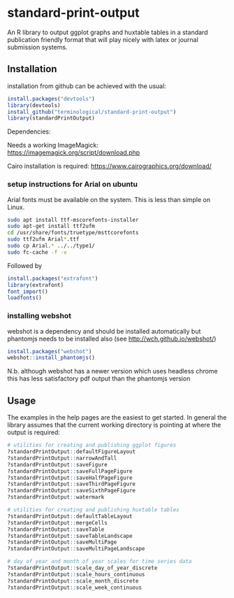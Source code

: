 # standard-print-output
An R library to output ggplot graphs and huxtable tables in a standard publication friendly format that will play nicely with latex or journal submission systems.

## Installation

installation from github can be achieved with the usual:

```R
install.packages("devtools")
library(devtools)
install_github("terminological/standard-print-output")
library(standardPrintOutput)
```

Dependencies:

Needs a working ImageMagick:
https://imagemagick.org/script/download.php

Cairo installation is required:
https://www.cairographics.org/download/

### setup instructions for Arial on ubuntu

Arial fonts must be available on the system. This is less than simple on Linux.

```bash
sudo apt install ttf-mscorefonts-installer
sudo apt-get install ttf2ufm
cd /usr/share/fonts/truetype/msttcorefonts
sudo ttf2ufm Arial*.ttf
sudo cp Arial.* ../../type1/
sudo fc-cache -f -v
```

Followed by

```R
install.packages("extrafont")
library(extrafont)
font_import()
loadfonts()
```

### installing webshot

webshot is a dependency and should be installed automatically but phantomjs needs to be installed also
(see http://wch.github.io/webshot/)

```R
install.packages("webshot")
webshot::install_phantomjs()
```

N.b. although webshot has a newer version which uses headless chrome this has less satisfactory pdf output than the phantomjs version

## Usage

The examples in the help pages are the easiest to get started.
In general the library assumes that the current working directory is pointing at where the output is required:

```R
# utilities for creating and publishing ggplot figures
?standardPrintOutput::defaultFigureLayout
?standardPrintOutput::narrowAndTall
?standardPrintOutput::saveFigure
?standardPrintOutput::saveFullPageFigure
?standardPrintOutput::saveHalfPageFigure
?standardPrintOutput::saveThirdPageFigure
?standardPrintOutput::saveSixthPageFigure
?standardPrintOutput::watermark

# utilities for creating and publishing huxtable tables
?standardPrintOutput::defaultTableLayout
?standardPrintOutput::mergeCells
?standardPrintOutput::saveTable
?standardPrintOutput::saveTableLandscape
?standardPrintOutput::saveMultiPage
?standardPrintOutput::saveMultiPageLandscape

# day of year and month of year scales for time series data
?standardPrintOutput::scale_day_of_year_discrete
?standardPrintOutput::scale_hours_continuous
?standardPrintOutput::scale_month_discrete
?standardPrintOutput::scale_week_continuous

```
